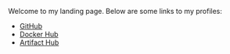 Welcome to my landing page. Below are some links to my profiles:

- [GitHub](https://github.com/bralbral)
- [Docker Hub](https://hub.docker.com/u/bral1488)
- [Artifact Hub](https://artifacthub.io/packages/search?user=bbralyc)
